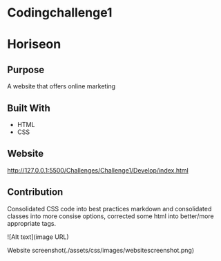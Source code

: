 # Codingchallenge1
# Horiseon

## Purpose
A website that offers online marketing 

## Built With
* HTML
* CSS

## Website
http://127.0.0.1:5500/Challenges/Challenge1/Develop/index.html

## Contribution
Consolidated CSS code into best practices markdown and consolidated classes into more consise options, corrected some html into better/more appropriate tags.

![Alt text](image URL)

Website screenshot(./assets/css/images/websitescreenshot.png)

